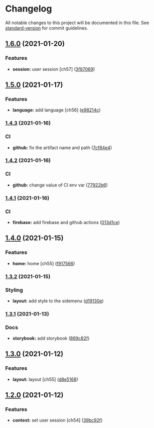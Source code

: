 # Changelog

All notable changes to this project will be documented in this file. See [standard-version](https://github.com/conventional-changelog/standard-version) for commit guidelines.

## [1.6.0](https://github.com/brucegroverlee/moregooder/compare/v1.5.0...v1.6.0) (2021-01-20)


### Features

* **session:** user session [ch57] ([3f87069](https://github.com/brucegroverlee/moregooder/commit/3f870699dd883a956fb0f030bdc48ac38c6fe33e))

## [1.5.0](https://github.com/brucegroverlee/moregooder/compare/v1.4.3...v1.5.0) (2021-01-17)


### Features

* **language:** add language [ch56] ([e98214c](https://github.com/brucegroverlee/moregooder/commit/e98214c542f20a069905f98242561fff6fb633e7))

### [1.4.3](https://github.com/brucegroverlee/moregooder/compare/v1.4.2...v1.4.3) (2021-01-16)


### CI

* **github:** fix the artifact name and path ([7cf84e4](https://github.com/brucegroverlee/moregooder/commit/7cf84e4a29d9554bd7fc4ab8c560d786bf98b5ce))

### [1.4.2](https://github.com/brucegroverlee/moregooder/compare/v1.4.1...v1.4.2) (2021-01-16)


### CI

* **github:** change value of CI env var ([77922b6](https://github.com/brucegroverlee/moregooder/commit/77922b6b647e84c2714cc9fc280ceb3bc92af657))

### [1.4.1](https://github.com/brucegroverlee/moregooder/compare/v1.4.0...v1.4.1) (2021-01-16)


### CI

* **firebase:** add firebase and github actions ([013d1ce](https://github.com/brucegroverlee/moregooder/commit/013d1cef6afcd792bd38b8e7796b1f93f81608b6))

## [1.4.0](https://github.com/brucegroverlee/moregooder/compare/v1.3.2...v1.4.0) (2021-01-15)


### Features

* **home:** home [ch55] ([f917566](https://github.com/brucegroverlee/moregooder/commit/f91756686aa6d8ad942951a4cafb6d7e4675dddb))

### [1.3.2](https://github.com/brucegroverlee/moregooder/compare/v1.3.1...v1.3.2) (2021-01-15)


### Styling

* **layout:** add style to the sidemenu ([d19130e](https://github.com/brucegroverlee/moregooder/commit/d19130ee768c87ffda1012b66162a8744b1cb5ac))

### [1.3.1](https://github.com/brucegroverlee/moregooder/compare/v1.3.0...v1.3.1) (2021-01-13)


### Docs

* **storybook:** add storybook ([869c82f](https://github.com/brucegroverlee/moregooder/commit/869c82fe727623e63f8bb839b1995ee2e1e6a070))

## [1.3.0](https://github.com/brucegroverlee/moregooder/compare/v1.2.0...v1.3.0) (2021-01-12)


### Features

* **layout:** layout [ch55] ([d8e5168](https://github.com/brucegroverlee/moregooder/commit/d8e5168cf28e6bc6bddc04bc49c4b118491c9da4))

## [1.2.0](https://github.com/brucegroverlee/moregooder/compare/v0.1.1...v1.2.0) (2021-01-12)


### Features

* **context:** set user session [ch54] ([39bc92f](https://github.com/brucegroverlee/moregooder/commit/39bc92f82d0ec2e480fedbc25bf3eb5fc64a0e08))
